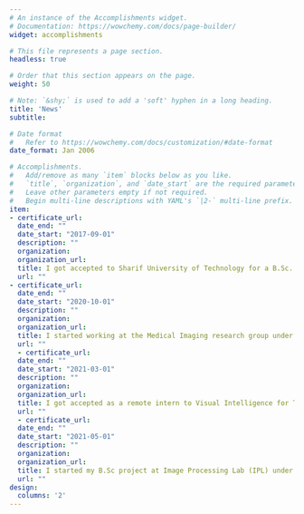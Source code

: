 ```yaml
---
# An instance of the Accomplishments widget.
# Documentation: https://wowchemy.com/docs/page-builder/
widget: accomplishments

# This file represents a page section.
headless: true

# Order that this section appears on the page.
weight: 50

# Note: `&shy;` is used to add a 'soft' hyphen in a long heading.
title: 'News'
subtitle:

# Date format
#   Refer to https://wowchemy.com/docs/customization/#date-format
date_format: Jan 2006

# Accomplishments.
#   Add/remove as many `item` blocks below as you like.
#   `title`, `organization`, and `date_start` are the required parameters.
#   Leave other parameters empty if not required.
#   Begin multi-line descriptions with YAML's `|2-` multi-line prefix.
item:
- certificate_url: 
  date_end: ""
  date_start: "2017-09-01"
  description: ""
  organization: 
  organization_url: 
  title: I got accepted to Sharif University of Technology for a B.Sc. in Computer Engineering.
  url: ""
- certificate_url: 
  date_end: ""
  date_start: "2020-10-01"
  description: ""
  organization: 
  organization_url: 
  title: I started working at the Medical Imaging research group under the supervision of Prof. Mohammad Hossein Rohban.
  url: ""
  - certificate_url: 
  date_end: ""
  date_start: "2021-03-01"
  description: ""
  organization: 
  organization_url: 
  title: I got accepted as a remote intern to Visual Intelligence for Transportation (VITA) Lab under supervision of Prof. Alexandre Alahi.
  url: ""
  - certificate_url: 
  date_end: ""
  date_start: "2021-05-01"
  description: ""
  organization: 
  organization_url: 
  title: I started my B.Sc project at Image Processing Lab (IPL) under supervision of Prof. Shohreh Kasaei.
  url: ""
design:
  columns: '2' 
---
```

